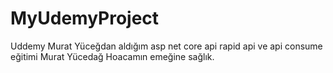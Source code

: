 # MyUdemyProject
Uddemy Murat Yüceğdan aldığım asp net core api rapid api ve api consume eğitimi
Murat Yücedağ Hoacamın emeğine sağlık. 
